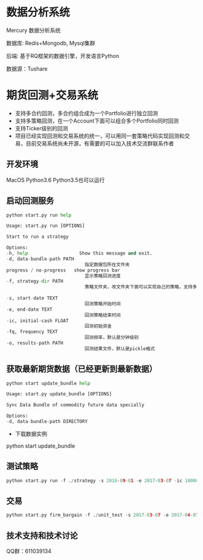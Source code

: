 # 数据分析系统

Mercury 数据分析系统 

数据库: Redis+Mongodb, Mysql集群

后端: 基于RQ框架的数据引擎，开发语言Python

数据源：Tushare

# 期货回测+交易系统

* 支持多合约回测，多合约组合成为一个Portfolio进行独立回测
* 支持多策略回测，在一个Account下面可以组合多个Portfolio同时回测
* 支持Ticker级别的回测
* 项目已经实现回测和交易系统的统一，可以用同一套策略代码实现回测和交易，目前交易系统尚未开源，有需要的可以加入技术交流群联系作者

## 开发环境
MacOS Python3.6 Python3.5也可以运行

## 启动回测服务

```python
python start.py run help

Usage: start.py run [OPTIONS]

Start to run a strategy

Options:
-h, help                   Show this message and exit.
-d, data-bundle-path PATH
                             指定数据包所在文件夹
progress / no-progress   show progress bar
                             显示策略回测进度
-f, strategy-dir PATH
                             策略文件夹，改文件夹下面可以实现自己的策略，支持多个策略，比如对冲策略，默认是该文件夹下面所有策略是一个账号
                    
-s, start-date TEXT
                             回测策略开始时间
-e, end-date TEXT
                             回测策略结束时间
-ic, initial-cash FLOAT
                             回测初始资金
-fq, frequency TEXT
                             回测频率，默认是分钟级别
-o, results-path PATH
                             回测结果文件，默认是pickle格式
```

## 获取最新期货数据（已经更新到最新数据）

```python
python start update_bundle help

Usage: start.py update_bundle [OPTIONS]

Sync Data Bundle of commodity future data specially

Options:
-d, data-bundle-path DIRECTORY
```
* 下载数据实例

python start update_bundle

## 测试策略
```python
python start.py run -f ./strategy -s 2016-09-01 -e 2017-03-07 -ic 1000000 -fq 1t -d ./vob/data -o ./result/
```
## 交易
```python
python start.py firm_bargain -f ./unit_test -s 2017-03-07 -e 2017-04-07 -ic 1000000 -fq 1t -d /Users/ruyiqf/winddata/data/
```

## 

## 技术支持和技术讨论
QQ群：611039134


